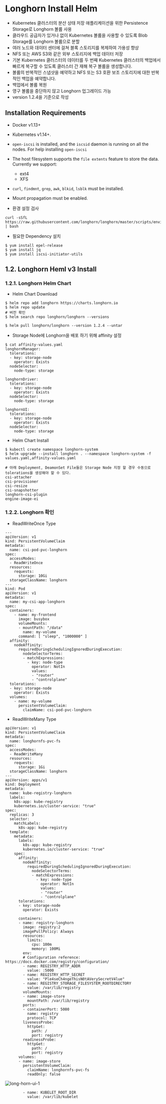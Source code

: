 # Longhorn Install Helm

-   Kubernetes 클러스터의 분산 상태 저장 애플리케이션을 위한 Persistence Storage로 Longhorn 볼륨 사용
-   클라우드 공급자가 있거나 없이 Kubernetes 볼륨을 사용할 수 있도록 Blob Storage를 Longhorn 볼륨으로 분할
-   여러 노드와 데이터 센터에 걸쳐 블록 스토리지를 복제하여 가용성 향상
-   NFS 또는 AWS S3와 같은 외부 스토리지에 백업 데이터 저장
-   기본 Kubernetes 클러스터의 데이터를 두 번째 Kubernetes 클러스터의 백업에서 빠르게 복구할 수 있도록 클러스터 간 재해 복구 볼륨을 생성합니다.
-   볼륨의 반복적인 스냅샷을 예약하고 NFS 또는 S3 호환 보조 스토리지에 대한 반복적인 백업을 예약합니다.
-   백업에서 볼륨 복원
-   영구 볼륨을 중단하지 않고 Longhorn 업그레이드 가능
-   version 1.2.4을 기준으로 작성

## Installation Requirements

-   Docker v1.13+
-   Kubernetes v1.14+.
-   `open-iscsi`  is installed, and the  `iscsid`  daemon is running on all the nodes. For help installing  `open-iscsi`
-   The host filesystem supports the  `file extents`  feature to store the data. Currently we support:
    -   ext4
    -   XFS
-   `curl`,  `findmnt`,  `grep`,  `awk`,  `blkid`,  `lsblk`  must be installed.
-   Mount propagation must be enabled.


- 환경 설정 검사

```
curl -sSfL https://raw.githubusercontent.com/longhorn/longhorn/master/scripts/environment_check.sh | bash
```

- 필요한 Dependency 설치

```
$ yum install epel-release
$ yum install jq
$ yum install iscsi-initiator-utils
```

## 1.2. Longhorn Heml v3 Install

### 1.2.1. Longhorn  Helm Chart

- Helm Chart Download

```
$ helm repo add longhorn https://charts.longhorn.io
$ helm repo update
# 버전 확인
$ helm search repo longhorn/longhorn --versions

$ helm pull longhorn/longhorn --version 1.2.4 --untar
```
- Storage Node에 Longhorn을 배포 하기 위해  affinity 설정

```
$ cat affinity-values.yaml
longhornManager:
  tolerations:
  - key: storage-node
    operator: Exists
  nodeSelector:
    node-type: storage

longhornDriver:
  tolerations:
  - key: storage-node
    operator: Exists
  nodeSelector:
    node-type: storage

longhornUI:
  tolerations:
  - key: storage-node
    operator: Exists
  nodeSelector:
    node-type: storage
```


- Helm Chart Install

```
$ kubectl create namespace longhorn-system
$ helm upgrade --install longhorn . --namespace longhorn-system -f values.yaml,affinity-values.yaml

# 아래 Deployment, DeamonSet File들은 Storage Node 지정 할 경우 수동으로 tolerations을 생성해야 할 수 있다.
csi-attacher
csi-provisioner
csi-resize
csi-snapshotter
longhorn-csi-plugin
engine-image-ei
```


### 1.2.2. Longhorn  확인

- ReadWriteOnce Type

```
---
apiVersion: v1
kind: PersistentVolumeClaim
metadata:
  name: csi-pod-pvc-longhorn
spec:
  accessModes:
  - ReadWriteOnce
  resources:
    requests:
      storage: 10Gi
  storageClassName: longhorn
---
kind: Pod
apiVersion: v1
metadata:
  name: my-csi-app-longhorn
spec:
  containers:
    - name: my-frontend
      image: busybox
      volumeMounts:
      - mountPath: "/data"
        name: my-volume
      command: [ "sleep", "1000000" ]
  affinity:
    nodeAffinity:
      requiredDuringSchedulingIgnoredDuringExecution:
        nodeSelectorTerms:
        - matchExpressions:
          - key: node-type
            operator: NotIn
            values:
            - "router"
            - "controlplane"
  tolerations:
  - key: storage-node
    operator: Exists
  volumes:
    - name: my-volume
      persistentVolumeClaim:
        claimName: csi-pod-pvc-longhorn
```

- ReadWriteMany Type

```
apiVersion: v1
kind: PersistentVolumeClaim
metadata:
  name: longhornfs-pvc-fs
spec:
  accessModes:
  - ReadWriteMany
  resources:
    requests:
      storage: 1Gi
  storageClassName: longhorn
---
apiVersion: apps/v1
kind: Deployment
metadata:
  name: kube-registry-longhorn
  labels:
    k8s-app: kube-registry
    kubernetes.io/cluster-service: "true"
spec:
  replicas: 3
  selector:
    matchLabels:
      k8s-app: kube-registry
  template:
    metadata:
      labels:
        k8s-app: kube-registry
        kubernetes.io/cluster-service: "true"
    spec:
      affinity:
        nodeAffinity:
          requiredDuringSchedulingIgnoredDuringExecution:
            nodeSelectorTerms:
            - matchExpressions:
              - key: node-type
                operator: NotIn
                values:
                - "router"
                - "controlplane"
      tolerations:
      - key: storage-node
        operator: Exists

      containers:
      - name: registry-longhorn
        image: registry:2
        imagePullPolicy: Always
        resources:
          limits:
            cpu: 100m
            memory: 100Mi
        env:
        # Configuration reference: https://docs.docker.com/registry/configuration/
        - name: REGISTRY_HTTP_ADDR
          value: :5000
        - name: REGISTRY_HTTP_SECRET
          value: "Ple4seCh4ngeThisN0tAVerySecretV4lue"
        - name: REGISTRY_STORAGE_FILESYSTEM_ROOTDIRECTORY
          value: /var/lib/registry
        volumeMounts:
        - name: image-store
          mountPath: /var/lib/registry
        ports:
        - containerPort: 5000
          name: registry
          protocol: TCP
        livenessProbe:
          httpGet:
            path: /
            port: registry
        readinessProbe:
          httpGet:
            path: /
            port: registry
      volumes:
      - name: image-store
        persistentVolumeClaim:
          claimName: longhornfs-pvc-fs
          readOnly: false
```

![long-horn-ui-1][long-horn-ui-1]

[long-horn-ui-1]:./images/long-horn-ui.PNG


```
        - name: KUBELET_ROOT_DIR
          value: /var/lib/kubelet
```

